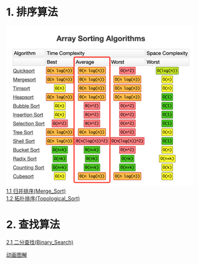 # 1. 排序算法
![排序算法](sort_algorithm/排序算法.png)
[1.1 归并排序(Merge_Sort)](https://alter1125.github.io/cn/%E6%8E%92%E5%BA%8F%E7%AE%97%E6%B3%95(%E4%B8%80)%E4%B9%8B%E5%BD%92%E5%B9%B6%E6%8E%92%E5%BA%8F/)  
[1.2 拓扑排序(Topological_Sort)](https://alter1125.github.io/cn/%E6%8E%92%E5%BA%8F%E7%AE%97%E6%B3%95(%E4%BA%8C)%E4%B9%8B%E6%8B%93%E6%89%91%E6%8E%92%E5%BA%8F/)   

# 2. 查找算法
[2.1 二分查找(Binary_Search)](https://alter1125.github.io/cn/%E6%9F%A5%E6%89%BE%E7%AE%97%E6%B3%95(%E4%B8%80)%E4%B9%8B%E4%BA%8C%E5%88%86%E6%9F%A5%E6%89%BE/)  

[动画图解](https://visualgo.net/en)
